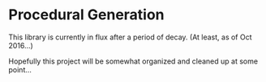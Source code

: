 # Procedural Generation

This library is currently in flux after a period of decay. (At least, as of Oct 2016...)

Hopefully this project will be somewhat organized and cleaned up at some point...